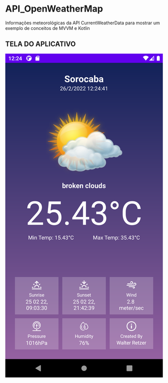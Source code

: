 # API_OpenWeatherMap
Informações meteorológicas da API CurrentWeatherData para mostrar um exemplo de conceitos de MVVM e Kotlin

## TELA DO APLICATIVO

![Gráfico](screen/Screenshot_tela.png)


